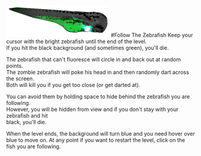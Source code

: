 ![tato](display_tato.png)
#Follow The Zebrafish
Keep your cursor with the bright zebrafish until the end of the level.  
If you hit the black background (and sometimes green), you'll die.

The zebrafish that can't fluoresce will circle in and back out
at random points.  
The zombie zebrafish will poke his head in and then randomly dart across the screen.  
Both will kill you if you get too close (or get darted at).  

You can avoid them by holding space to hide behind the zebrafish you are following.  
However, you will be hidden from view and if you don't stay with your zebrafish and hit  
black, you'll die.  

When the level ends, the background will turn blue and you need hover over blue to move on.
At any point if you want to restart the level, click on the fish you are following.
